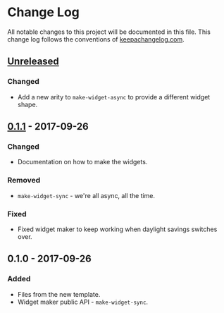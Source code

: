 # Change Log
All notable changes to this project will be documented in this file. This change log follows the conventions of [keepachangelog.com](http://keepachangelog.com/).

## [Unreleased]
### Changed
- Add a new arity to `make-widget-async` to provide a different widget shape.

## [0.1.1] - 2017-09-26
### Changed
- Documentation on how to make the widgets.

### Removed
- `make-widget-sync` - we're all async, all the time.

### Fixed
- Fixed widget maker to keep working when daylight savings switches over.

## 0.1.0 - 2017-09-26
### Added
- Files from the new template.
- Widget maker public API - `make-widget-sync`.

[Unreleased]: https://github.com/your-name/guess-the-number-dojo/compare/0.1.1...HEAD
[0.1.1]: https://github.com/your-name/guess-the-number-dojo/compare/0.1.0...0.1.1
